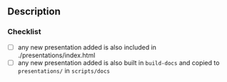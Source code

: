 ## Description

### Checklist

- [ ] any new presentation added is also included in ./presentations/index.html
- [ ] any new presentation added is also built in `build-docs` and copied to `presentations/` in `scripts/docs`
